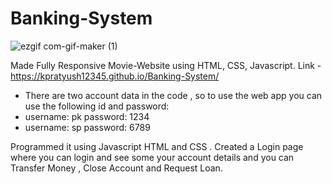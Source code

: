 # Banking-System

![ezgif com-gif-maker (1)](https://user-images.githubusercontent.com/66811279/119309088-72f3fa00-bc8b-11eb-81d7-5cc82f0b5303.gif)


Made Fully Responsive Movie-Website using
HTML, CSS, Javascript.
Link - https://kpratyush12345.github.io/Banking-System/

- There are two account data in the code , so to use the web app you can use the following id and password:
- username: pk      password: 1234
- username: sp      password: 6789

Programmed it using Javascript HTML and CSS . Created a Login page where you can login and see some your account details and you can Transfer Money , Close Account and Request Loan.
